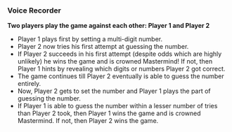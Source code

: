 ### Voice Recorder

**Two players play the game against each other: Player 1 and Player 2**

- Player 1 plays first by setting a multi-digit number.
- Player 2 now tries his first attempt at guessing the number.
- If Player 2 succeeds in his first attempt (despite odds which are highly unlikely) he wins the game and is crowned Mastermind! If not, then Player 1 hints by revealing which digits or numbers Player 2 got correct.
- The game continues till Player 2 eventually is able to guess the number entirely.
- Now, Player 2 gets to set the number and Player 1 plays the part of guessing the number.
- If Player 1 is able to guess the number within a lesser number of tries than Player 2 took, then Player 1 wins the game and is crowned Mastermind.
If not, then Player 2 wins the game.



